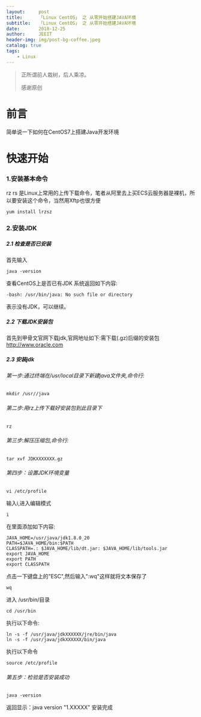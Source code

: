 ```yaml
---
layout:     post
title:      「Linux CentOS」 之 从零开始搭建JAVA环境
subtitle:   「Linux CentOS」 之 从零开始搭建JAVA环境
date:       2018-12-25
author:     JEEIT
header-img: img/post-bg-coffee.jpeg
catalog: true
tags:
    - Linux
---
```


> 正所谓前人栽树，后人乘凉。
> 
> 感谢原创

# 前言

简单说一下如何在CentOS7上搭建Java开发环境

# 快速开始

### 1.安装基本命令

rz rs 是Linux上常用的上传下载命令，笔者从阿里去上买ECS云服务器是裸机，所以要安装这个命令，当然用Xftp也很方便
```
yum install lrzsz
```
### 2.安装JDK
##### 2.1 检查是否已安装
首先输入
```
java -version
```
查看CentOS上是否已有JDK
系统返回如下内容:
```
-bash: /usr/bin/java: No such file or directory 
```
表示没有JDK，可以继续。

##### 2.2 下载JDK安装包

首先到甲骨文官网下载jdk,官网地址如下:需下载(.gz)后缀的安装包
http://www.oracle.com
  
##### 2.3 安装jdk
 
###### 第一步:通过终端在/usr/local目录下新建java文件夹,命令行:
```
mkdir /usr//java 
```
###### 第二步:用rz上传下载好安装包到此目录下
```
rz
```
###### 第三步:解压压缩包,命令行:
 ```
 tar xvf JDKXXXXXXX.gz 
 ```
###### 第四步：设置JDK环境变量
 ```
 vi /etc/profile 
 ```
输入i,进入编辑模式
 ```
i
 ```
在里面添加如下内容:

 ```
JAVA_HOME=/usr/java/jdk1.8.0_20
PATH=$JAVA_HOME/bin:$PATH
CLASSPATH=.: $JAVA_HOME/lib/dt.jar: $JAVA_HOME/lib/tools.jar
export JAVA_HOME
export PATH
export CLASSPATH
 ```
点击一下键盘上的"ESC",然后输入":wq"这样就将文本保存了
 ```
wq
 ```
进入 /usr/bin/目录
 ```
cd /usr/bin 
 ```
执行以下命令:
 ```
ln -s -f /usr/java/jdkXXXXXX/jre/bin/java 
ln -s -f /usr/java/jdkXXXXXX/bin/java 
 ```
执行以下命令
 ```
source /etc/profile  
 ```
###### 第五步：检验是否安装成功
 ```
java -version
 ```
返回显示：java version "1.XXXXX"
安装完成
